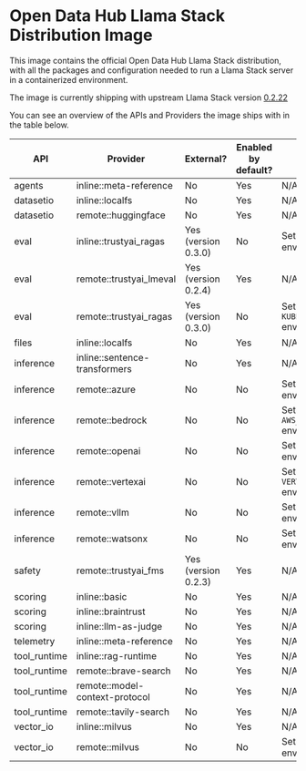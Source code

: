 <!-- This file is automatically generated by scripts/gen_distro_doc.py - do not update manually -->

# Open Data Hub Llama Stack Distribution Image

This image contains the official Open Data Hub Llama Stack distribution, with all the packages and configuration needed to run a Llama Stack server in a containerized environment.

The image is currently shipping with upstream Llama Stack version [0.2.22](https://github.com/llamastack/llama-stack/releases/tag/v0.2.22)

You can see an overview of the APIs and Providers the image ships with in the table below.

| API | Provider | External? | Enabled by default? | How to enable |
|-----|----------|-----------|---------------------|---------------|
| agents | inline::meta-reference | No | Yes | N/A |
| datasetio | inline::localfs | No | Yes | N/A |
| datasetio | remote::huggingface | No | Yes | N/A |
| eval | inline::trustyai_ragas | Yes (version 0.3.0) | No | Set the `EMBEDDING_MODEL` environment variable |
| eval | remote::trustyai_lmeval | Yes (version 0.2.4) | Yes | N/A |
| eval | remote::trustyai_ragas | Yes (version 0.3.0) | No | Set the `KUBEFLOW_LLAMA_STACK_URL` environment variable |
| files | inline::localfs | No | Yes | N/A |
| inference | inline::sentence-transformers | No | Yes | N/A |
| inference | remote::azure | No | No | Set the `AZURE_API_KEY` environment variable |
| inference | remote::bedrock | No | No | Set the `AWS_ACCESS_KEY_ID` environment variable |
| inference | remote::openai | No | No | Set the `OPENAI_API_KEY` environment variable |
| inference | remote::vertexai | No | No | Set the `VERTEX_AI_PROJECT` environment variable |
| inference | remote::vllm | No | No | Set the `VLLM_URL` environment variable |
| inference | remote::watsonx | No | No | Set the `WATSONX_API_KEY` environment variable |
| safety | remote::trustyai_fms | Yes (version 0.2.3) | Yes | N/A |
| scoring | inline::basic | No | Yes | N/A |
| scoring | inline::braintrust | No | Yes | N/A |
| scoring | inline::llm-as-judge | No | Yes | N/A |
| telemetry | inline::meta-reference | No | Yes | N/A |
| tool_runtime | inline::rag-runtime | No | Yes | N/A |
| tool_runtime | remote::brave-search | No | Yes | N/A |
| tool_runtime | remote::model-context-protocol | No | Yes | N/A |
| tool_runtime | remote::tavily-search | No | Yes | N/A |
| vector_io | inline::milvus | No | Yes | N/A |
| vector_io | remote::milvus | No | No | Set the `MILVUS_ENDPOINT` environment variable |
